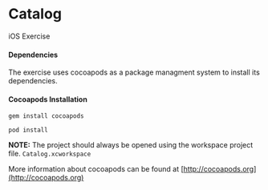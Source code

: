 # Catalog
iOS Exercise 

#### Dependencies

The exercise uses cocoapods as a package managment system to install its dependencies. 

#### Cocoapods Installation

```gem install cocoapods```

```pod install```

**NOTE:** The project should always be opened using the workspace project file. ```Catalog.xcworkspace```

More information about cocoapods can be found at [http://cocoapods.org](http://cocoapods.org)
